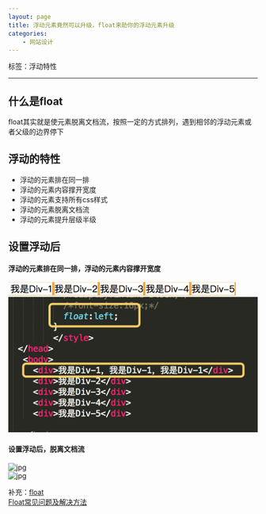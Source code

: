 ```yaml
---
layout: page
title: 浮动元素竟然可以升级，float来助你的浮动元素升级
categories:
    - 网站设计
---   
```

标签：浮动特性  
 
---  
  
  
  
## 什么是float  
float其实就是使元素脱离文档流，按照一定的方式排列，遇到相邻的浮动元素或者父级的边界停下  
  
## 浮动的特性  

- 浮动的元素排在同一排
- 浮动的元素内容撑开宽度
- 浮动的元素支持所有css样式
- 浮动的元素脱离文档流
- 浮动的元素提升层级半级  
  
## 设置浮动后  
#### 浮动的元素排在同一排，浮动的元素内容撑开宽度  
![jpg](assets/images/浮动1.png)  
![jpg](assets/images/浮动2.png)  
  
#### 设置浮动后，脱离文档流  
![jpg](assets/images/浮动3.png)  
![jpg](assets/images/浮动4.png)  
  
补充：[float](https://www.runoob.com/css/css-float.html)  
[Float常见问题及解决方法](https://download.csdn.net/download/qq_43104205/10902222)